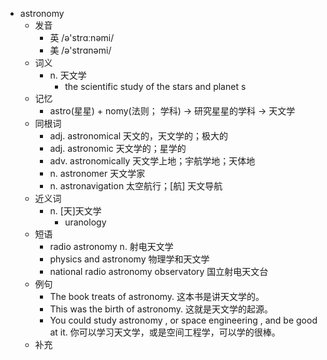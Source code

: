 - astronomy
  - 发音
    - 英 /ə'strɑːnəmi/
    - 美 /ə'strɑnəmi/
  - 词义
    - n. 天文学
      - the scientific study of the stars and  planet s 
  - 记忆
    - astro(星星) + nomy(法则； 学科) → 研究星星的学科 → 天文学
  - 同根词
    - adj. astronomical 天文的，天文学的；极大的
    - adj. astronomic 天文学的；星学的
    - adv. astronomically 天文学上地；宇航学地；天体地
    - n. astronomer 天文学家
    - n. astronavigation 太空航行；[航] 天文导航
  - 近义词
    - n. [天]天文学
      - uranology
  - 短语
    - radio astronomy n. 射电天文学
    - physics and astronomy 物理学和天文学
    - national radio astronomy observatory 国立射电天文台
  - 例句
    - The book treats of astronomy. 这本书是讲天文学的。
    - This was the birth of astronomy. 这就是天文学的起源。
    - You could study astronomy , or space engineering , and be good at it. 你可以学习天文学，或是空间工程学，可以学的很棒。
  - 补充